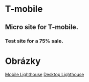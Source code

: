 # T-mobile
## Micro site for T-mobile.
### Test site for a 75% sale.
# Obrázky
[Mobile Lighthouse](https://github.com/Winm8/T-mobile/blob/main/Mobile%20Lighthouse.png)
[Desktop Lighthouse](https://github.com/Winm8/T-mobile/blob/main/Desktop%20Lighthouse.png)

